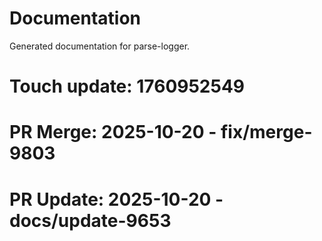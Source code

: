 # Documentation

Generated documentation for parse-logger.

# Touch update: 1760952549

# PR Merge: 2025-10-20 - fix/merge-9803

# PR Update: 2025-10-20 - docs/update-9653
